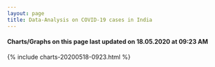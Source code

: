 ```yaml
---
layout: page
title: Data-Analysis on COVID-19 cases in India
---
```

#### Charts/Graphs on this page last updated on 18.05.2020 at 09:23 AM
{% include charts-20200518-0923.html %}